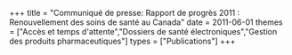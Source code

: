 +++
title = "Communiqué de presse: Rapport de progrès 2011 : Renouvellement des soins de santé au Canada"
date = 2011-06-01
themes = ["Accès et temps d'attente","Dossiers de santé électroniques","Gestion des produits pharmaceutiques"]
types = ["Publications"]
+++
